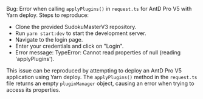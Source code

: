 Bug: Error when calling `applyPlugins()` in `request.ts` for AntD Pro V5 with Yarn deploy.
Steps to reproduce:

- Clone the provided SudokuMasterV3 repository.
- Run `yarn start:dev` to start the development server.
- Navigate to the login page.
- Enter your credentials and click on "Login".
- Error message: TypeError: Cannot read properties of null (reading 'applyPlugins').

This issue can be reproduced by attempting to deploy an AntD Pro V5 application using Yarn deploy. The `applyPlugins()` method in the `request.ts` file returns an empty `pluginManager` object, causing an error when trying to access its properties.
